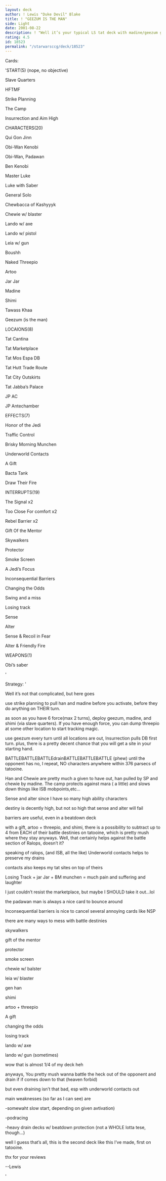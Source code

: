 ```yaml
---
layout: deck
author: ! Lewis "Duke Devil" Blake
title: ! "GEEZUM IS THE MAN"
side: Light
date: 2001-08-22
description: ! "Well it’s your typical LS tat deck with madine/geezum going to pull all sites from the deck.  For those of you who aren’t good at math, that equals a lot of activation."
rating: 4.5
id: 18523
permalink: "/starwarsccg/deck/18523"
---
```

Cards: 

'START(5) (nope, no objective)

Slave Quarters

HFTMF

Strike Planning

The Camp

Insurrection and Aim High


CHARACTERS(20)

Qui Gon Jinn 

Obi-Wan Kenobi

Obi-Wan, Padawan

Ben Kenobi

Master Luke

Luke with Saber

General Solo

Chewbacca of Kashyyyk

Chewie w/ blaster

Lando w/ axe

Lando w/ pistol

Leia w/ gun

Boushh

Naked Threepio

Artoo

Jar Jar

Madine

Shimi 

Tawass Khaa

Geezum (is the man)


LOCAIONS(8)

Tat Cantina

Tat Marketplace

Tat Mos Espa DB

Tat Hutt Trade Route

Tat City Outskirts

Tat Jabba’s Palace

JP AC

JP Antechamber


EFFECTS(7)

Honor of the Jedi

Traffic Control

Brisky Morning Munchen

Underworld Contacts

A Gift

Bacta Tank

Draw Their Fire


INTERRUPTS(19)

The Signal x2

Too Close For comfort x2

Rebel Barrier x2

Gift Of the Mentor

Skywalkers

Protector

Smoke Screen

A Jedi’s Focus

Inconsequential Barriers

Changing the Odds

Swing and a miss

Losing track

Sense 

Alter

Sense & Recoil in Fear

Alter & Friendly Fire


WEAPONS(1)

Obi’s saber

'

Strategy: '

Well it’s not that complicated, but here goes


use strike planning to pull han and madine before you activate, before they do anything on THEIR turn.

as soon as you have 6 force(max 2 turns), deploy geezum, madine, and shimi (via slave quarters).  If you have enough force, you can dump threepio at some other location to start tracking magic.

use geezum every turn until all locations are out, Insurrection pulls DB first turn.  plus, there is a pretty decent chance that you will get a site in your starting hand.

BATTLEBATTLEBATTLEdrainBATTLEBATTLEBATTLE (phew) until the opponent has no, I repeat, NO characters anywhere within 376 parsecs of tatooine.


Han and Chewie are pretty much a given to have out, han pulled by SP and chewie by madine.  The camp protects against mara ( a little) and slows down things like ISB mobpoints,etc...

Sense and alter since I have so many high ability characters

destiny is decently high, but not so high that sense and alter will fail


barriers are useful, even in a beatdown deck


with a gift, artoo + threepio, and shimi, there is a possibility to subtract up to 4 from EACH of their battle destinies on tatooine, which is pretty mush where they stay anyways.  Well, that certainly helps against the battle section of Ralops, doesn’t it?

speaking of ralops, (and ISB, all the like) Underworld contacts helps to preserve my drains

contacts also keeps my tat sites on top of theirs


Losing Track + jar Jar + BM munchen = much pain and suffering and laughter


I just couldn’t resist the marketplace, but maybe I SHOULD take it out...lol

the padawan man is always a nice card to bounce around

Inconsequential barriers is nice to cancel several annoying cards like NSP


there are many ways to mess with battle destinies

 skywalkers

 gift of the mentor

 protector

 smoke screen

 chewie w/ balster

 leia w/ blaster

 gen han

 shimi

 artoo + threepio

 A gift

 changing the odds

 losing track

 lando w/ axe

 lando w/ gun (sometimes)


 wow that is almost 1/4 of my deck heh


anyways, You pretty mush wanna battle the heck out of the opponent and drain if if comes down to that (heaven forbid)

but even draining isn’t that bad, esp with underworld contacts out


main weaknesses (so far as I can see) are

-somewaht slow start, depending on given avtivation)

-podracing

-heavy drain decks w/ beatdown protection (not a WHOLE lotta tese, though...)



well I guess that’s all, this is the second deck like this I’ve made, first on tatooine.


thx for your reviews

--Lewis

'
